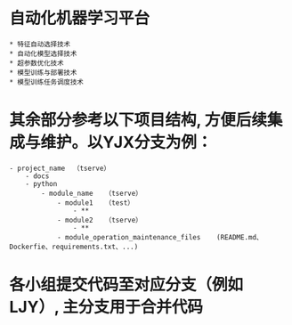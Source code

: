# 自动化机器学习平台
    * 特征自动选择技术
    * 自动化模型选择技术
    * 超参数优化技术
    * 模型训练与部署技术
    * 模型训练任务调度技术
# 其余部分参考以下项目结构, 方便后续集成与维护。以YJX分支为例：
```
- project_name  （tserve）
    - docs
    - python
        - module_name   （tserve）
            - module1   （test）
                - **
            - module2   （tserve）
                - **
            - module_operation_maintenance_files    (README.md、Dockerfie、requirements.txt、...)
```
# 各小组提交代码至对应分支（例如LJY）, 主分支用于合并代码